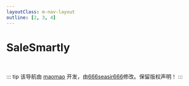 ```yaml
---
layoutClass: m-nav-layout
outline: [2, 3, 4]
---
```


<script setup>
import { NAV_DATA } from './data'
// import { FaceBook_DATA } from './data'

</script>
<style src="./index.scss"></style>

<!-- nav页面网页前半不符标题 -->

# SaleSmartly

<MNavLinks v-for="{title, items} in NAV_DATA" :title="title" :items="items"/>

<!-- # Facebook

<br />
<MNavLinks v-for="{title, items} in FaceBook_DATA" :title="title" :items="items"/> -->

<br />

::: tip
该导航由 [maomao](https://github.com/maomao1996) 开发，由[666seasir666](https://github.com/666seasir666/nav)修改。保留版权声明！
:::
